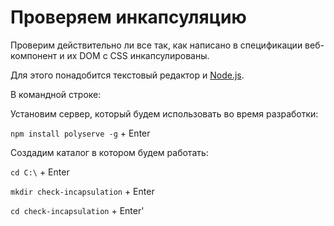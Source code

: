 # Проверяем инкапсуляцию

Проверим действительно ли все так, как написано в спецификации веб-компонент и их DOM c CSS инкапсулированы.

Для этого понадобится текстовый редактор и [Node.js](https://nodejs.org/en/).

В командной строке:

Установим сервер, который будем использовать во время разработки:

`npm install polyserve -g` + Enter

Создадим каталог в котором будем работать:

`cd C:\` + Enter

`mkdir check-incapsulation` + Enter

`cd check-incapsulation` + Enter'



